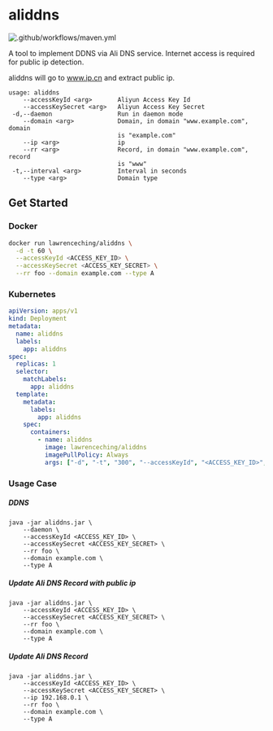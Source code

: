 # aliddns

![.github/workflows/maven.yml](https://github.com/lawrenceching/aliddns/workflows/.github/workflows/maven.yml/badge.svg)

A tool to implement DDNS via Ali DNS service.
Internet access is required for public ip detection.

aliddns will go to www.ip.cn and extract public ip.

```text
usage: aliddns
    --accessKeyId <arg>       Aliyun Access Key Id
    --accessKeySecret <arg>   Aliyun Access Key Secret
 -d,--daemon                  Run in daemon mode
    --domain <arg>            Domain, in domain "www.example.com", domain
                              is "example.com"
    --ip <arg>                ip
    --rr <arg>                Record, in domain "www.example.com", record
                              is "www"
 -t,--interval <arg>          Interval in seconds
    --type <arg>              Domain type
```

## Get Started

### Docker 
```bash
docker run lawrenceching/aliddns \
  -d -t 60 \
  --accessKeyId <ACCESS_KEY_ID> \
  --accessKeySecret <ACCESS_KEY_SECRET> \
  --rr foo --domain example.com --type A
```

### Kubernetes

```yaml
apiVersion: apps/v1
kind: Deployment
metadata:
  name: aliddns
  labels:
    app: aliddns
spec:
  replicas: 1
  selector:
    matchLabels:
      app: aliddns
  template:
    metadata:
      labels:
        app: aliddns
    spec:
      containers:
        - name: aliddns
          image: lawrenceching/aliddns
          imagePullPolicy: Always
          args: ["-d", "-t", "300", "--accessKeyId", "<ACCESS_KEY_ID>", "--accessKeySecret", "<ACCESS_KEY_SECRET>", "--rr", "foo", "--domain", "example.com", "--type", "A"]
```

### Usage Case

##### DDNS
```shell script
java -jar aliddns.jar \
    --daemon \
    --accessKeyId <ACCESS_KEY_ID> \
    --accessKeySecret <ACCESS_KEY_SECRET> \
    --rr foo \
    --domain example.com \
    --type A 
```

##### Update Ali DNS Record with public ip
```shell script
java -jar aliddns.jar \
    --accessKeyId <ACCESS_KEY_ID> \
    --accessKeySecret <ACCESS_KEY_SECRET> \
    --rr foo \
    --domain example.com \
    --type A 
```

##### Update Ali DNS Record
```shell script
java -jar aliddns.jar \
    --accessKeyId <ACCESS_KEY_ID> \
    --accessKeySecret <ACCESS_KEY_SECRET> \
    --ip 192.168.0.1 \
    --rr foo \
    --domain example.com \
    --type A 
```
